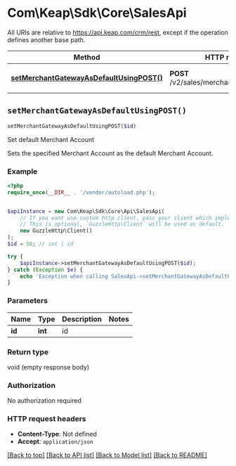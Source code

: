 # Com\Keap\Sdk\Core\SalesApi

All URIs are relative to https://api.keap.com/crm/rest, except if the operation defines another base path.

| Method | HTTP request | Description |
| ------------- | ------------- | ------------- |
| [**setMerchantGatewayAsDefaultUsingPOST()**](SalesApi.md#setMerchantGatewayAsDefaultUsingPOST) | **POST** /v2/sales/merchants/{id}:setDefault | Set default Merchant Account |


## `setMerchantGatewayAsDefaultUsingPOST()`

```php
setMerchantGatewayAsDefaultUsingPOST($id)
```

Set default Merchant Account

Sets the specified Merchant Account as the default Merchant Account.

### Example

```php
<?php
require_once(__DIR__ . '/vendor/autoload.php');


$apiInstance = new Com\Keap\Sdk\Core\Api\SalesApi(
    // If you want use custom http client, pass your client which implements `GuzzleHttp\ClientInterface`.
    // This is optional, `GuzzleHttp\Client` will be used as default.
    new GuzzleHttp\Client()
);
$id = 56; // int | id

try {
    $apiInstance->setMerchantGatewayAsDefaultUsingPOST($id);
} catch (Exception $e) {
    echo 'Exception when calling SalesApi->setMerchantGatewayAsDefaultUsingPOST: ', $e->getMessage(), PHP_EOL;
}
```

### Parameters

| Name | Type | Description  | Notes |
| ------------- | ------------- | ------------- | ------------- |
| **id** | **int**| id | |

### Return type

void (empty response body)

### Authorization

No authorization required

### HTTP request headers

- **Content-Type**: Not defined
- **Accept**: `application/json`

[[Back to top]](#) [[Back to API list]](../../README.md#endpoints)
[[Back to Model list]](../../README.md#models)
[[Back to README]](../../README.md)

